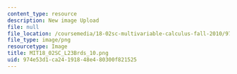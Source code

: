```yaml
---
content_type: resource
description: New image Upload
file: null
file_location: /coursemedia/18-02sc-multivariable-calculus-fall-2010/974e53d1ca24191848e480300f821525_MIT18_02SC_L23Brds_10.png
file_type: image/png
resourcetype: Image
title: MIT18_02SC_L23Brds_10.png
uid: 974e53d1-ca24-1918-48e4-80300f821525
---
```

